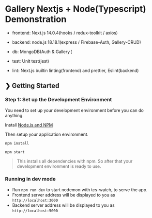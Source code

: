 # Gallery Nextjs + Node(Typescript) Demonstration

- frontend: Next.js 14.0.4(hooks / redux-toolkit / axios)

- backend: node.js 18.18.1(express / Firebase-Auth, Gallery-CRUD)

- db: MongoDB(Auth & Gallery )

- test: Unit test(jest)

- lint: Next.js builtin linting(frontend) and prettier, Eslint(backend)

## ❯ Getting Started

### Step 1: Set up the Development Environment
You need to set up your development environment before you can do anything.

Install [Node.js and NPM](https://nodejs.org/en/download/)

Then setup your application environment.

```bash
npm install
```

```bash
npm start
```
> This installs all dependencies with npm. So after that your development environment is ready to use.

### Running in dev mode

- Run `npm run dev` to start nodemon with tcs-watch, to serve the app.
- Frontend server address will be displayed to you as `http://localhost:3000`
- Backend server address will be displayed to you as `http://localhost:5000`